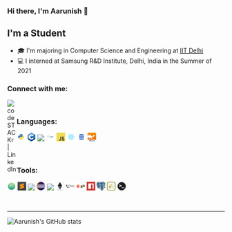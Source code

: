 ### Hi there, I'm Aarunish 👋

<!--
**aarunishsinha/aarunishsinha** is a ✨ _special_ ✨ repository because its `README.md` (this file) appears on your GitHub profile.

Here are some ideas to get you started:

- 🔭 I’m currently working on ...
- 🌱 I’m currently learning ...
- 👯 I’m looking to collaborate on ...
- 🤔 I’m looking for help with ...
- 💬 Ask me about ...
- 📫 How to reach me: ...
- 😄 Pronouns: ...
- ⚡ Fun fact: ...
-->
## I'm a Student
- 🎓 I'm majoring in Computer Science and Engineering at [IIT Delhi](https://home.iitd.ac.in)
- 💻 I interned at Samsung R&D Institute, Delhi, India in the Summer of 2021

### Connect with me:

[<img align="left" alt="codeSTACKr | LinkedIn" width="22px" src="https://cdn.jsdelivr.net/npm/simple-icons@v3/icons/linkedin.svg" />][linkedin]

<br />

### Languages:

<code><img height="20" src="https://raw.githubusercontent.com/github/explore/80688e429a7d4ef2fca1e82350fe8e3517d3494d/topics/python/python.png" ></code>
<code><img height="20" src="https://raw.githubusercontent.com/github/explore/80688e429a7d4ef2fca1e82350fe8e3517d3494d/topics/cpp/cpp.png" ></code>
<code><img height="20" src="https://docs.soliditylang.org/en/v0.8.7/_images/logo.svg" ></code>
<code><img height="20" src="https://raw.githubusercontent.com/github/explore/80688e429a7d4ef2fca1e82350fe8e3517d3494d/topics/java/java.png" ></code>
<code><img height="20" src="https://raw.githubusercontent.com/github/explore/80688e429a7d4ef2fca1e82350fe8e3517d3494d/topics/javascript/javascript.png" ></code>
<code><img height="20" src="https://raw.githubusercontent.com/github/explore/80688e429a7d4ef2fca1e82350fe8e3517d3494d/topics/react/react.png" ></code>
<code><img height="20" src="https://raw.githubusercontent.com/github/explore/80688e429a7d4ef2fca1e82350fe8e3517d3494d/topics/sql/sql.png" ></code>
<code><img height="20" src="https://raw.githubusercontent.com/github/explore/f5a57d438b9deec8a209ade5fea3977349ffa2db/topics/ocaml/ocaml.png" ></code>

<!-- [![Top Langs](https://github-readme-stats.vercel.app/api/top-langs/?username=aarunishsinha&layout=compact)](https://github.com/aarunishsinha/github-readme-stats) -->

<br />

### Tools:

<code><img height="20" src="https://raw.githubusercontent.com/github/explore/80688e429a7d4ef2fca1e82350fe8e3517d3494d/topics/atom/atom.png"></code>
<code><img height="20" src="https://raw.githubusercontent.com/github/explore/80688e429a7d4ef2fca1e82350fe8e3517d3494d/topics/sublime-text/sublime-text.png"></code>
<code><img height="20" src="https://camo.githubusercontent.com/4485d17c3a177657700243cda0c3c8e78423102f11fbacbd9bb40d20cb1f0f27/68747470733a2f2f74727566666c6573756974652e636f6d2f696d672f74727566666c652d6c6f676f2d6461726b2e737667"></code>
<code><img height="20" src="https://github.com/aarunishsinha/aarunishsinha/blob/main/assets/eclipse.webp"></code>
<code><img height="20" src="https://github.com/trufflesuite/ganache/raw/develop/static/icons/png/128x128.png?raw=true"></code>
<code><img height="20" src="https://raw.githubusercontent.com/github/explore/80688e429a7d4ef2fca1e82350fe8e3517d3494d/topics/ethereum/ethereum.png"></code>
<code><img height="20" src="https://raw.githubusercontent.com/github/explore/80688e429a7d4ef2fca1e82350fe8e3517d3494d/topics/flask/flask.png"></code>
<code><img height="20" src="https://raw.githubusercontent.com/github/explore/80688e429a7d4ef2fca1e82350fe8e3517d3494d/topics/git/git.png"></code>
<code><img height="20" src="https://raw.githubusercontent.com/github/explore/80688e429a7d4ef2fca1e82350fe8e3517d3494d/topics/npm/npm.png"></code>
<code><img height="20" src="https://raw.githubusercontent.com/github/explore/80688e429a7d4ef2fca1e82350fe8e3517d3494d/topics/postgresql/postgresql.png"></code>
<code><img height="20" src="https://github.com/aarunishsinha/aarunishsinha/blob/main/assets/vivado.png"></code>
<code><img height="20" src="https://raw.githubusercontent.com/github/explore/d92924b1d925bb134e308bd29c9de6c302ed3beb/topics/terminal/terminal.png"></code>

<br />

---


![Aarunish's GitHub stats](https://github-readme-stats.vercel.app/api?username=aarunishsinha&count_private=true&show_icons=true&theme=react)



[linkedin]: https://www.linkedin.com/in/aarunish-sinha-360ab1193/
